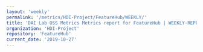 ```yaml
---
layout: 'weekly'
permalink: '/metrics/HDI-Project/FeatureHub/WEEKLY/'
title: 'DAI Lab OSS Metrics Metrics report for FeatureHub | WEEKLY-REPORT-2019-10-27'
organization: 'HDI-Project'
repository: 'FeatureHub'
current_date: '2019-10-27'
---
```

